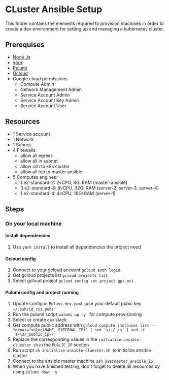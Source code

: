 # CLuster Ansible Setup

This folder contains the elements required to provision machines in order to create a dev environment for setting up and managing a kubernetes cluster.

## Prerequises

- [Node Js](https://nodejs.org/fr/download/)
- [yarn](https://classic.yarnpkg.com/lang/en/docs/install/#debian-stable)
- [Pulumi](https://www.pulumi.com/docs/get-started/install/)
- [Gcloud](https://cloud.google.com/sdk/docs/install?hl=fr)
- Google cloud permissions
  - Compute Admin
  - Network Management Admin
  - Service Account Admin
  - Service Account Key Admin
  - Service Account User

## Resources

- 1 Service account
- 1 Network
- 1 Subnet
- 4 Firewalls:
  - allow all egress
  - allow all in subnet
  - allow ssh to k8s cluster
  - allow all tcp to master ansible
- 5 Computes engines:
  - 1 e2-standard-2: 2vCPU, 8Gi RAM (master-ansible)
  - 3 e2-standard-8: 8vCPU, 32Gi RAM (server-2, server-3, server-4)
  - 1 e2-standard-4: 4vCPU, 16Gi RAM (server-1)

## Steps

### On your local machine

#### Install dependencies

1. Use `yarn install` to install all dependencies the project need

#### Gcloud config

1. Connect to your gcloud account `gcloud auth login`
2. Get gcloud projects list `gcloud projects list`
3. Select gcloud project `gcloud config set project gps-oci`

#### Pulumi config and project running

1. Update config in `Pulumi.dev.yaml` (use your default pubic key `~/.ssh/id_rsa.pub`)
3. Run the pulumi script `pulumi up -y ` for compute provisioning
4. Select or create `dev` stack
6. Get compute public address with `gcloud compute instances list --format="value(NAME, EXTERNAL_IP)" | sed 's/-/_/g' | sed -r 's/\s/_public_ip=/'`
7. Replace the corresponding values in the `initialize-ansible-cluester.sh` in the `PUBLIC_IP` section
8. Run script `sh initialize-ansible-cluester.sh `to initialize ansible cluster
9. Connect to the ansible master machine `ssh k8s@master_ansible_ip`
10. When you have finished testing, don't forget to delete all resources by using `pulumi down -y`